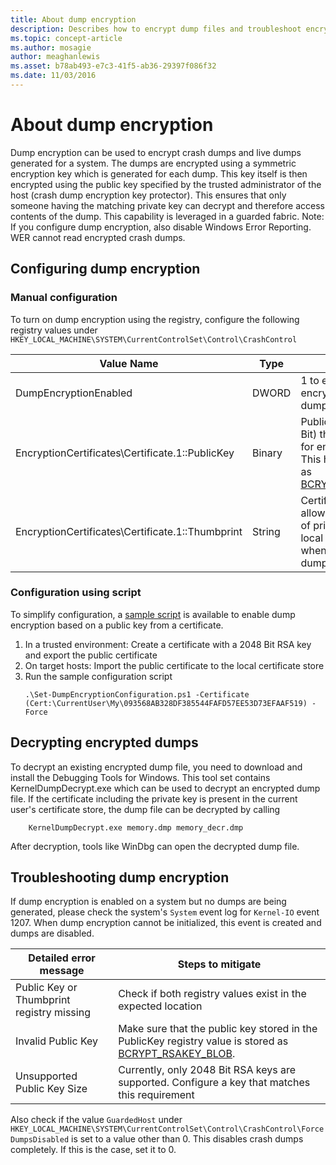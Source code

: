 ```yaml
---
title: About dump encryption
description: Describes how to encrypt dump files and troubleshoot encryption.
ms.topic: concept-article
ms.author: mosagie
author: meaghanlewis
ms.asset: b78ab493-e7c3-41f5-ab36-29397f086f32
ms.date: 11/03/2016
---
```


# About dump encryption
Dump encryption can be used to encrypt crash dumps and live dumps generated for a system. The dumps are encrypted using a symmetric encryption key which is generated for each dump. This key itself is then encrypted using the public key specified by the trusted administrator of the host (crash dump encryption key protector). This ensures that only someone having the matching private key can decrypt and therefore access contents of the dump. This capability is leveraged in a guarded fabric.
Note: If you configure dump encryption, also disable Windows Error Reporting. WER cannot read encrypted crash dumps.

## Configuring dump encryption
### Manual configuration
To turn on dump encryption using the registry, configure the following registry values under `HKEY_LOCAL_MACHINE\SYSTEM\CurrentControlSet\Control\CrashControl`

| Value Name | Type | Value |
| ---------- | ---- | ----- |
| DumpEncryptionEnabled | DWORD | 1 to enable dump encryption, 0 to disable dump encryption |
| EncryptionCertificates\Certificate.1::PublicKey | Binary | Public key (RSA, 2048 Bit) that should be used for encrypting dumps. This has to be formatted as [BCRYPT_RSAKEY_BLOB](/windows/win32/api/bcrypt/ns-bcrypt-bcrypt_rsakey_blob). |
| EncryptionCertificates\Certificate.1::Thumbprint | String | Certificate thumbprint to allow automatic lookup of private key in the local certificate store when decrypting a crash dump. |


### Configuration using script
To simplify configuration, a [sample script](https://github.com/Microsoft/Virtualization-Documentation/tree/live/hyperv-tools/DumpEncryption) is available to enable dump encryption based on a public key from a certificate.

1. In a trusted environment: Create a certificate with a 2048 Bit RSA key and export the public certificate
2. On target hosts: Import the public certificate to the local certificate store
3. Run the sample configuration script
    ```
    .\Set-DumpEncryptionConfiguration.ps1 -Certificate (Cert:\CurrentUser\My\093568AB328DF385544FAFD57EE53D73EFAAF519) -Force
    ```

## Decrypting encrypted dumps
To decrypt an existing encrypted dump file, you need to download and install the Debugging Tools for Windows. This tool set contains KernelDumpDecrypt.exe which can be used to decrypt an encrypted dump file.
If the certificate including the private key is present in the current user's certificate store, the dump file can be decrypted by calling

```
    KernelDumpDecrypt.exe memory.dmp memory_decr.dmp
```
After decryption, tools like WinDbg can open the decrypted dump file.

## Troubleshooting dump encryption
If dump encryption is enabled on a system but no dumps are being generated, please check the system's `System` event log for `Kernel-IO` event 1207. When dump encryption cannot be initialized, this event is created and dumps are disabled.

| Detailed error message | Steps to mitigate |
| ---------------------- | ----------------- |
| Public Key or Thumbprint registry missing | Check if both registry values exist in the expected location |
| Invalid Public Key | Make sure that the public key stored in the PublicKey registry value is stored as [BCRYPT_RSAKEY_BLOB](/windows/win32/api/bcrypt/ns-bcrypt-bcrypt_rsakey_blob). |
| Unsupported Public Key Size | Currently, only 2048 Bit RSA keys are supported. Configure a key that matches this requirement |

Also check if the value `GuardedHost` under `HKEY_LOCAL_MACHINE\SYSTEM\CurrentControlSet\Control\CrashControl\ForceDumpsDisabled` is set to a value other than 0. This disables crash dumps completely. If this is the case, set it to 0.
